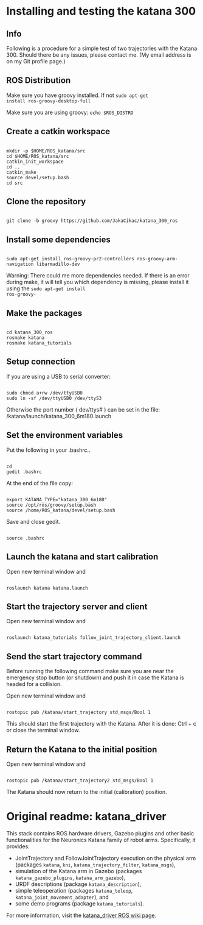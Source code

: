 Installing and testing the katana 300
=============

Info
-------------
Following is a procedure for a simple test of two trajectories with the Katana 300.
Should there be any issues, please contact me.
(My email address is on my Git profile page.)

ROS Distribution
-------------
Make sure you have groovy installed. If not 
<code>sudo apt-get install ros-groovy-desktop-full</code>

Make sure you are using groovy: 
<code>echo $ROS_DISTRO</code>

Create a catkin workspace
-------------
<pre><code>
mkdir -p $HOME/ROS_katana/src
cd $HOME/ROS_katana/src
catkin_init_workspace
cd ..
catkin_make
source devel/setup.bash
cd src
</code></pre>

Clone the repository
-------------
<code>
git clone -b groovy https://github.com/JakaCikac/katana_300_ros
</code>

Install some dependencies
-------------
<pre><code>
sudo apt-get install ros-groovy-pr2-controllers ros-groovy-arm-navigation libarmadillo-dev
</code></pre>

Warning: There could me more dependencies needed. If there is an error during make, it will tell you which dependency is missing, please install it using the 
<code>sudo apt-get install ros-groovy-<dependency></code>

Make the packages
-------------
<pre><code>
cd katana_300_ros
rosmake katana
rosmake katana_tutorials
</code></pre>

Setup connection
-------------
If you are using a USB to serial converter:
<pre><code>
sudo chmod a+rw /dev/ttyUSB0
sudo ln -sf /dev/ttyUSB0 /dev/ttyS3
</code></pre>
Otherwise the port number ( dev/ttys# ) can be set in the file:
/katana/launch/katana_300_6m180.launch
</code></pre>

Set the environment variables
-------------
Put the following in your .bashrc..
<pre><code>
cd
gedit .bashrc
</code></pre>
At the end of the file copy: 
<pre><code>
export KATANA_TYPE="katana_300_6m180"
source /opt/ros/groovy/setup.bash
source /home/ROS_katana/devel/setup.bash
</code></pre>
Save and close gedit. 
<pre><code>
source .bashrc
</code></pre>

Launch the katana and start calibration
-------------
Open new terminal window and
<pre><code>
roslaunch katana katana.launch
</code></pre>

Start the trajectory server and client
-------------
Open new terminal window and
<pre><code>
roslaunch katana_tutorials follow_joint_trajectory_client.launch
</code></pre>

Send the start trajectory command 
-------------
Before running the following command make sure you are near the emergency stop button (or shutdown) and push it in case the Katana is headed for a collision.

Open new terminal window and
<pre><code>
rostopic pub /katana/start_trajectory std_msgs/Bool 1
</code></pre>
This should start the first trajectory with the Katana.
After it is done:
Ctrl + c or close the terminal window.

Return the Katana to the initial position
-------------
Open new terminal window and
<pre><code>
rostopic pub /katana/start_trajectory2 std_msgs/Bool 1
</code></pre>
The Katana should now return to the initial (calibration) position.

Original readme: katana_driver
=============

This stack contains ROS hardware drivers, Gazebo plugins and other basic functionalities for the Neuronics Katana family of robot arms. Specifically, it provides: 

* JointTrajectory and FollowJointTrajectory execution on the physical arm (packages `katana`, `kni`, `katana_trajectory_filter`, `katana_msgs`),
* simulation of the Katana arm in Gazebo (packages `katana_gazebo_plugins`, `katana_arm_gazebo`),
* URDF descriptions (package `katana_description`),
* simple teleoperation (packages `katana_teleop`, `katana_joint_movement_adapter`), and
* some demo programs (package `katana_tutorials`).

For more information, visit the [katana_driver ROS wiki page](http://www.ros.org/wiki/katana_driver).
